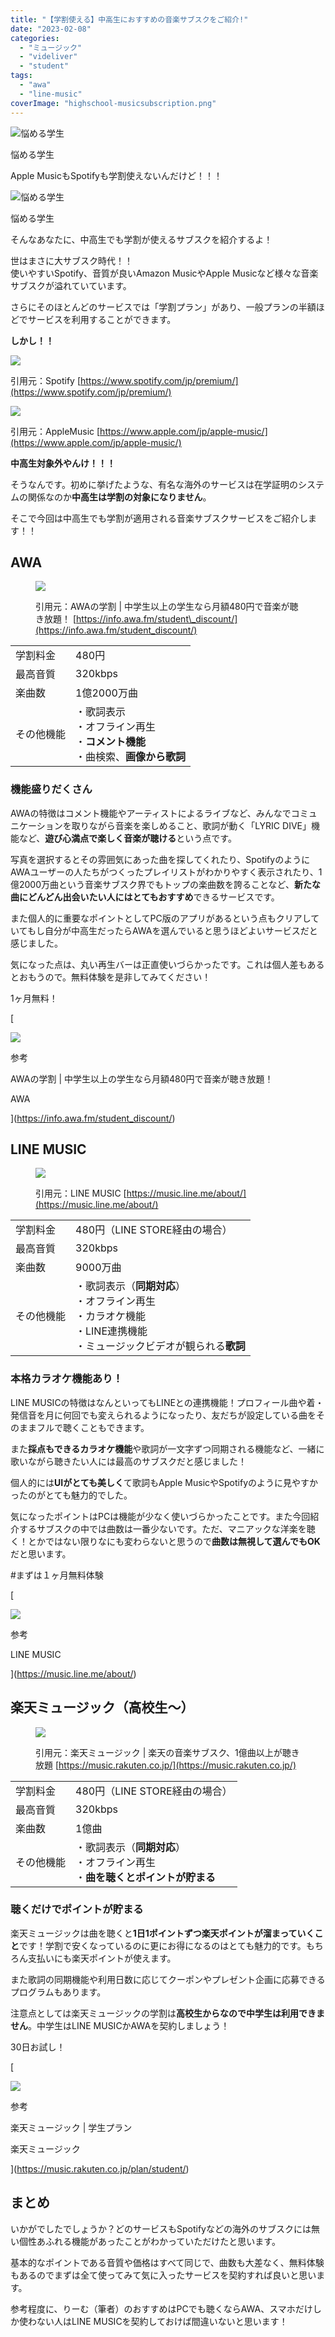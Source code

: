 ```yaml
---
title: "【学割使える】中高生におすすめの音楽サブスクをご紹介!"
date: "2023-02-08"
categories: 
  - "ミュージック"
  - "videliver"
  - "student"
tags: 
  - "awa"
  - "line-music"
coverImage: "highschool-musicsubscription.png"
---
```


![悩める学生](images/smartphone_schoolgirl_stand-e1675873754409.png)

悩める学生

Apple MusicもSpotifyも学割使えないんだけど！！！

![悩める学生](images/fece48722bc8e1e1ebf5e890b02413ff.jpg)

悩める学生

そんなあなたに、中高生でも学割が使えるサブスクを紹介するよ！

世はまさに大サブスク時代！！  
使いやすいSpotify、音質が良いAmazon MusicやApple Musicなど様々な音楽サブスクが溢れていています。

さらにそのほとんどのサービスでは「学割プラン」があり、一般プランの半額ほどでサービスを利用することができます。

**しかし！！**

![](images/2023-02-09_01h44_07-1.png)

引用元：Spotify [https://www.spotify.com/jp/premium/](https://www.spotify.com/jp/premium/)

![](images/2023-02-09_01h51_06.png)

引用元：AppleMusic [https://www.apple.com/jp/apple-music/](https://www.apple.com/jp/apple-music/)

**中高生対象外やんけ！！！**

そうなんです。初めに挙げたような、有名な海外のサービスは在学証明のシステムの関係なのか**中高生は学割の対象になりません**。

そこで今回は中高生でも学割が適用される音楽サブスクサービスをご紹介します！！

## AWA

<figure>

![](images/2023-02-09_03h08_29-1024x500.png)

<figcaption>

引用元：AWAの学割 | 中学生以上の学生なら月額480円で音楽が聴き放題！ [https://info.awa.fm/student\_discount/](https://info.awa.fm/student_discount/)

</figcaption>

</figure>

<table class="has-border-color has-var-sgb-main-color-border-color"><tbody><tr><td class="has-text-align-center" data-align="center">学割料金</td><td>480円</td></tr><tr><td class="has-text-align-center" data-align="center">最高音質</td><td>320kbps</td></tr><tr><td class="has-text-align-center" data-align="center">楽曲数</td><td>1億2000万曲</td></tr><tr><td class="has-text-align-center" data-align="center">その他機能</td><td>・歌詞表示<br>・オフライン再生<br>・<strong>コメント機能</strong><br>・曲検索、<strong>画像から歌詞</strong></td></tr></tbody></table>

### 機能盛りだくさん

AWAの特徴はコメント機能やアーティストによるライブなど、みんなでコミュニケーションを取りながら音楽を楽しめること、歌詞が動く「LYRIC DIVE」機能など、**遊び心満点で楽しく音楽が聴ける**という点です。

写真を選択するとその雰囲気にあった曲を探してくれたり、SpotifyのようにAWAユーザーの人たちがつくったプレイリストがわかりやすく表示されたり、1億2000万曲という音楽サブスク界でもトップの楽曲数を誇ることなど、**新たな曲にどんどん出会いたい人にはとてもおすすめ**できるサービスです。

また個人的に重要なポイントとしてPC版のアプリがあるという点もクリアしていてもし自分が中高生だったらAWAを選んでいると思うほどよいサービスだと感じました。

気になった点は、丸い再生バーは正直使いづらかったです。これは個人差もあるとおもうので。無料体験を是非してみてください！

1ヶ月無料！

[

![](images/f716edb9d34eaaad84dc459da694193a.png)

参考

AWAの学割 | 中学生以上の学生なら月額480円で音楽が聴き放題！

AWA



](https://info.awa.fm/student_discount/)

## LINE MUSIC

<figure>

![](images/2023-02-09_03h09_35-1024x494.png)

<figcaption>

引用元：LINE MUSIC [https://music.line.me/about/](https://music.line.me/about/)

</figcaption>

</figure>

<table class="has-border-color has-var-sgb-main-color-border-color"><tbody><tr><td class="has-text-align-center" data-align="center">学割料金</td><td>480円（LINE STORE経由の場合）</td></tr><tr><td class="has-text-align-center" data-align="center">最高音質</td><td>320kbps</td></tr><tr><td class="has-text-align-center" data-align="center">楽曲数</td><td>9000万曲</td></tr><tr><td class="has-text-align-center" data-align="center">その他機能</td><td>・歌詞表示（<strong>同期対応</strong>）<br>・オフライン再生<br>・カラオケ機能<br>・LINE連携機能<br>・ミュージックビデオが観られる<strong>歌詞</strong></td></tr></tbody></table>

### 本格カラオケ機能あり！

LINE MUSICの特徴はなんといってもLINEとの連携機能！プロフィール曲や着・発信音を月に何回でも変えられるようになったり、友だちが設定している曲をそのままフルで聴くこともできます。

また**採点もできるカラオケ機能**や歌詞が一文字ずつ同期される機能など、一緒に歌いながら聴きたい人には最高のサブスクだと感じました！

個人的には**UIがとても美しく**て歌詞もApple MusicやSpotifyのように見やすかったのがとても魅力的でした。

気になったポイントはPCは機能が少なく使いづらかったことです。また今回紹介するサブスクの中では曲数は一番少ないです。ただ、マニアックな洋楽を聴く！とかではない限りなにも変わらないと思うので**曲数は無視して選んでもOK**だと思います。

#まずは１ヶ月無料体験

[

![](images/33ae010b618ac1aac4cf22633be7232f.jpg)

参考

LINE MUSIC



](https://music.line.me/about/)

## 楽天ミュージック（高校生～）

<figure>

![](images/2023-02-09_03h10_33-1024x474.png)

<figcaption>

引用元：楽天ミュージック | 楽天の音楽サブスク、1億曲以上が聴き放題 [https://music.rakuten.co.jp/](https://music.rakuten.co.jp/)

</figcaption>

</figure>

<table class="has-border-color has-var-sgb-main-color-border-color"><tbody><tr><td class="has-text-align-center" data-align="center">学割料金</td><td>480円（LINE STORE経由の場合）</td></tr><tr><td class="has-text-align-center" data-align="center">最高音質</td><td>320kbps</td></tr><tr><td class="has-text-align-center" data-align="center">楽曲数</td><td>1億曲</td></tr><tr><td class="has-text-align-center" data-align="center">その他機能</td><td>・歌詞表示（<strong>同期対応</strong>）<br>・オフライン再生<br>・<strong>曲を聴くとポイントが貯まる</strong></td></tr></tbody></table>

### 聴くだけでポイントが貯まる

楽天ミュージックは曲を聴くと**1日1ポイントずつ楽天ポイントが溜まっていくこと**です！学割で安くなっているのに更にお得になるのはとても魅力的です。もちろん支払いにも楽天ポイントが使えます。

また歌詞の同期機能や利用日数に応じてクーポンやプレゼント企画に応募できるプログラムもあります。

注意点としては楽天ミュージックの学割は**高校生からなので中学生は利用できません**。中学生はLINE MUSICかAWAを契約しましょう！

30日お試し！

[

![](images/7d2699b0c2f0b96b1f8edf1598ec4b36.jpg)

参考

楽天ミュージック | 学生プラン

楽天ミュージック



](https://music.rakuten.co.jp/plan/student/)

## まとめ

いかがでしたでしょうか？どのサービスもSpotifyなどの海外のサブスクには無い個性あふれる機能があったことがわかっていただけたと思います。

基本的なポイントである音質や価格はすべて同じで、曲数も大差なく、無料体験もあるのでまずは全て使ってみて気に入ったサービスを契約すれば良いと思います。

参考程度に、りーむ（筆者）のおすすめはPCでも聴くならAWA、スマホだけしか使わない人はLINE MUSICを契約しておけば間違いないと思います！
